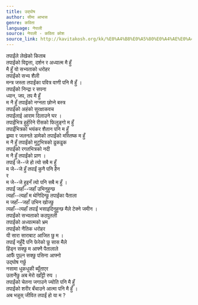 ```yaml
---
title: उद्घोष
author: सीमा आभास
genre: कविता
language: नेपाली
source: नेपाली - कविता कोश
source_link: http://kavitakosh.org/kk/%E0%A4%B8%E0%A5%80%E0%A4%AE%E0%A4%BE_%E0%A4%86%E0%A4%AD%E0%A4%BE%E0%A4%B8
---
```


तपाईंले लेखेको किताब  
तपाईंको विद्वत्ता, दर्शन र अध्यात्म मै हुँ  
मै हुँ यो सभ्यताको धरोहर  
तपाईंको सभ्य शैली  
मन्त्र जस्ता तपाईंका पवित्र वाणी पनि मै हुँ ।  
तपाईंको निन्द्रा र सपना  
ध्यान, जप, तप मै हुँ  
म नै हुँ तपाईंको नग्नता छोप्ने बस्त्र  
तपाईंको अहंको सुरक्षाकवच  
तपाईंलाई आराम दिलाउने घर ।  
तपाईंभित्र हुर्हुरिने रीसको फिलुङ्गो म हुँ  
तपाईंभित्रको भयंकर शैतान पनि म हुँ  
इष्र्या र जलनले डामेको तपाईंको मस्तिष्क म हुँ  
म नै हुँ तपाईंको मुटुभित्रको ढुकढुक  
तपाईंको रगतभित्रको नदी  
म नै हुँ तपाईंको प्राण ।  
तपाईं जे--जे हो त्यो सबै म हुँ  
म जे--जे हुँ तपाईं कुनै पनि हैन  
र  
म जे--जे हुइनँ त्यो पनि सबै म हुँ ।  
तपाईं जहाँ--जहाँ उभिनुहुन्छ  
त्यहाँ--त्यहाँ म थेगिदिन्छु तपाईंका पैताला  
म जहाँ--जहाँ उभिन खोज्छु  
त्यहाँ--त्यहाँ तपाईं भसाइदिनुहुन्छ मैले टेक्ने जमीन ।  
तपाईंको सभ्यताको कठपुतली  
तपाईंको अध्यात्मको भ्रम  
तपाईंको नैतिक धरोहर  
यी सारा साराबाट आजित छु म ।  
तपाईं नहुँदै पनि फेरेको छु सास मैले  
हिंड्न सक्छु म आफ्नै पैतालाले  
आफैं पुछ्न सक्छु पसिना आफ्नो  
उद्घोष गर्छु  
नसामा धुकधुकी ब्यूँताएर  
उतार्नेछु अब मेरो खाँट्टी रुप ।  
तपाईंको चेतना जगाउने ज्योति पनि मै हुँ  
तपाईंको शरीर बँचाउने आत्मा पनि मै हुँ ।  
अब भन्नुस् जीवित तपाईं हो या म ?
